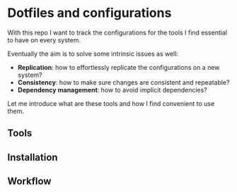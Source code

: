 <!-- vim: set colorcolumn=80: -->

# Dotfiles and configurations

With this repo I want to track the configurations for the tools I find
essential to have on every system.

Eventually the aim is to solve some intrinsic issues as well:

- **Replication**: how to effortlessly replicate the configurations on
a new system?
- **Consistency**: how to make sure changes are consistent and repeatable?
- **Dependency management**: how to avoid implicit dependencies?

Let me introduce what are these tools and how I find convenient to use them.

## Tools

## Installation

## Workflow
